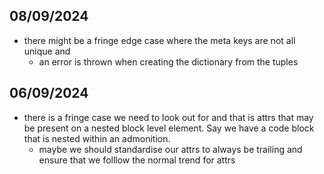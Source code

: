 ## 08/09/2024
- there might be a fringe edge case where the meta keys are not all unique and 
  - an error is thrown when creating the dictionary from the tuples

## 06/09/2024
- there is a fringe case we need to look out for and that is attrs that may be present on a nested block level element. Say we have a code block that is nested within an admonition. 
  - maybe we should standardise our attrs to always be trailing and ensure that we folllow the normal trend for attrs 